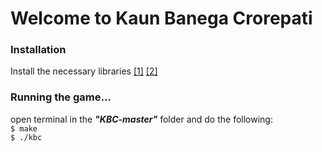 # Welcome to Kaun Banega Crorepati   
  
   
### Installation 

Install the necessary libraries  <a href="https://www.gtk.org/download/linux.php">[1]</a>  <a href="http://man7.org/linux/man-pages/man7/pthreads.7.html">[2]</a>  
  
### Running the game...  
  
  
open terminal in the **_"KBC-master"_** folder and do the following:  
`$ make`  
`$ ./kbc`
